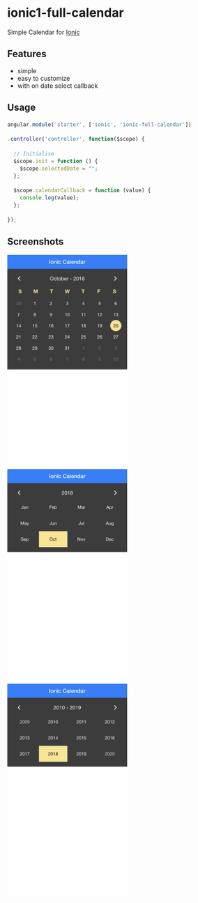 # ionic1-full-calendar

Simple Calendar for [Ionic](http://ionicframework.com/)

## Features

* simple
* easy to customize
* with on date select callback

## Usage
>
``` JavaScript
angular.module('starter', ['ionic', 'ionic-full-calendar'])

.controller('controller', function($scope) {

  // Initialise
  $scope.init = function () {
    $scope.selectedDate = "";
  };

  $scope.calendarCallback = function (value) {
    console.log(value);
  };
   
});
```

## Screenshots
<img src="www/img/screenshot-1.png" width="275">  <img src="www/img/screenshot-2.png" width="275">  <img src="www/img/screenshot-3.png" width="275">